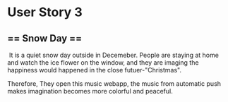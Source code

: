 # User Story 3
## == Snow Day ==

​	It is a quiet snow day outside in Decemeber. People are staying at home and watch the ice flower on the window, and they are imaging the happiness would happened in the close futuer-"Christmas".

Therefore, They open this music webapp, the music from automatic push makes imagination becomes more colorful and peaceful.

